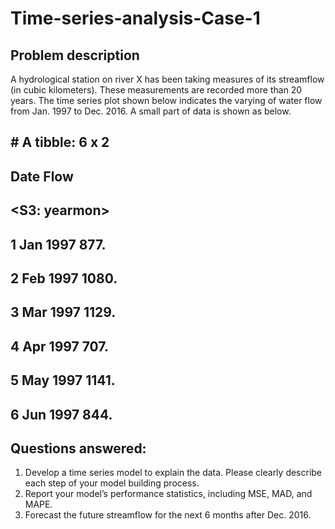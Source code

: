 # Time-series-analysis-Case-1

## Problem description ##

A hydrological station on river X has been taking measures of its streamflow (in cubic kilometers). These
measurements are recorded more than 20 years. The time series plot shown below indicates the varying of
water flow from Jan. 1997 to Dec. 2016. A small part of data is shown as below.

## # A tibble: 6 x 2
## Date Flow
## <S3: yearmon> <dbl>
## 1 Jan 1997 877.
## 2 Feb 1997 1080.
## 3 Mar 1997 1129.
## 4 Apr 1997 707.
## 5 May 1997 1141.
## 6 Jun 1997 844.

## Questions answered:

1) Develop a time series model to explain the data. Please clearly describe each step of your model building
process.
2) Report your model’s performance statistics, including MSE, MAD, and MAPE.
3) Forecast the future streamflow for the next 6 months after Dec. 2016.
